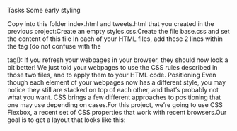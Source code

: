 Tasks Some early styling

Copy into this folder index.html and tweets.html that you created in the previous project:Create an empty styles.css.Create the file base.css and set the content of this file In each of your HTML files, add these 2 lines within the tag (do not confuse with the

tag!):
If you refresh your webpages in your browser, they should now look a bit better! We just told your webpages to use the CSS rules described in those two files, and to apply them to your HTML code.
Positioning Even though each element of your webpages now has a different style, you may notice they still are stacked on top of each other, and that’s probably not what you want. CSS brings a few different approaches to positioning that one may use depending on cases.For this project, we’re going to use CSS Flexbox, a recent set of CSS properties that work with recent browsers.Our goal is to get a layout that looks like this: